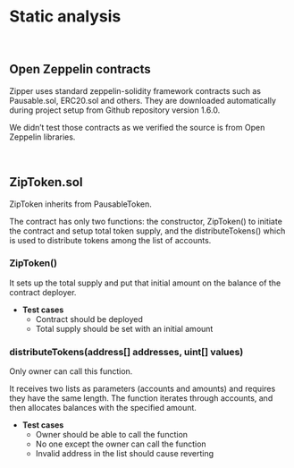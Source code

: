 # Static analysis

<br>
## Open Zeppelin contractsZipper uses standard zeppelin-solidity framework contracts such as Pausable.sol, ERC20.sol and others. They are downloaded automatically during project setup from Github repository version 1.6.0.We didn’t test those contracts as we verified the source is from Open Zeppelin libraries. <br>
## ZipToken.sol ZipToken inherits from PausableToken.
The contract has only two functions: the constructor, ZipToken() to initiate the contract and setup total token supply, and the distributeTokens() which is used to distribute tokens among the list of accounts.  ### ZipToken()
It sets up the total supply and put that initial amount on the balance of the contract deployer.

- **Test cases**
	- Contract should be deployed
	- Total supply should be set with an initial amount
	### distributeTokens(address[] addresses, uint[] values)
 Only owner can call this function.
	It receives two lists as parameters (accounts and amounts) and requires they have the same length. 
The function iterates through accounts, and then allocates balances with the specified amount.<!--
- **Params**
	- List of address
	- List of amount of tokens
-->- **Test cases**
	- Owner should be able to call the function
	- No one except the owner can call the function   
	- Invalid address in the list should cause reverting